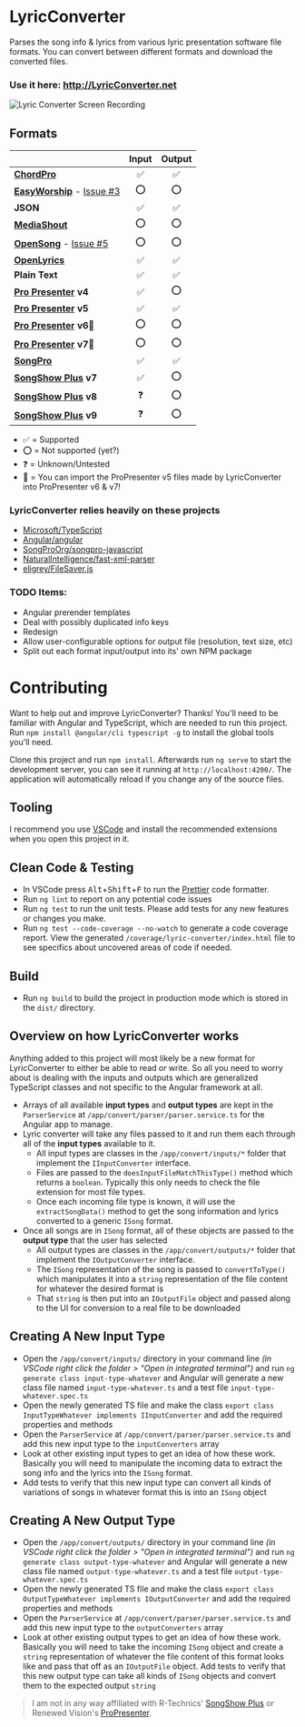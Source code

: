 
# LyricConverter
Parses the song info & lyrics from various lyric presentation software file formats. You can convert between different formats and download the converted files.

### Use it here: http://LyricConverter.net

![Lyric Converter Screen Recording](https://github.com/FiniteLooper/LyricConverter/blob/master/lyric-converter-demo.gif?raw=true)

## Formats
|                                                                    | Input  | Output |
|:-------------------------------------------------------------------|:------:|:------:|
| **[ChordPro](https://chordpro.org/)**                              |   ✅   |   ✅  |
| **[EasyWorship](https://easyworship.com/)** - [Issue #3][1]        |   ⭕   |   ⭕  |
| **JSON**                                                           |   ✅   |   ✅  |
| **[MediaShout](https://mediashout.com/)**                          |   ⭕   |   ⭕  |
| **[OpenSong](https://opensong.org/)** - [Issue #5][2]              |   ⭕   |   ⭕  |
| **[OpenLyrics](https://docs.openlyrics.org)**                      |   ✅   |   ✅  |
| **Plain Text**                                                     |   ✅   |   ✅  |
| **[Pro Presenter](https://renewedvision.com/propresenter/) v4**    |   ✅   |   ⭕  |
| **[Pro Presenter](https://renewedvision.com/propresenter/) v5**    |   ✅   |   ✅  |
| **[Pro Presenter](https://renewedvision.com/propresenter/) v6**💾 |   ⭕    |  ⭕  |
| **[Pro Presenter](https://renewedvision.com/propresenter/) v7**💾 |   ⭕    |  ⭕  |
| **[SongPro](https://songpro.org/)**                                |   ✅   |   ✅  |
| **[SongShow Plus](https://songshowplus.com/) v7**                  |   ✅   |   ⭕  |
| **[SongShow Plus](https://songshowplus.com/) v8**                  |   ❓   |   ⭕  |
| **[SongShow Plus](https://songshowplus.com/) v9**                  |   ❓   |   ⭕  |

* ✅ = Supported
* ⭕ = Not supported (yet?)
* ❓ = Unknown/Untested
* 💾 = You can import the ProPresenter v5 files made by LyricConverter into ProPresenter v6 & v7!

[1]: https://github.com/FiniteLooper/LyricConverter/issues/3
[2]: https://github.com/FiniteLooper/LyricConverter/issues/5


### LyricConverter relies heavily on these projects
* [Microsoft/TypeScript](https://github.com/microsoft/typescript)
* [Angular/angular](https://github.com/angular/angular)
* [SongProOrg/songpro-javascript](https://github.com/SongProOrg/songpro-javascript)
* [NaturalIntelligence/fast-xml-parser](https://github.com/NaturalIntelligence/fast-xml-parser/)
* [eligrey/FileSaver.js](https://github.com/eligrey/FileSaver.js)

### TODO Items:
* Angular prerender templates
* Deal with possibly duplicated info keys
* Redesign
* Allow user-configurable options for output file (resolution, text size, etc)
* Split out each format input/output into its' own NPM package


# Contributing
Want to help out and improve LyricConverter? Thanks!
You'll need to be familiar with Angular and TypeScript, which are needed to run this project.  Run `npm install @angular/cli typescript -g` to install the global tools you'll need.

Clone this project and run `npm install`. Afterwards run `ng serve` to start the development server, you can see it running at `http://localhost:4200/`. The application will automatically reload if you change any of the source files.

## Tooling
I recommend you use [VSCode](https://code.visualstudio.com/) and install the recommended extensions when you open this project in it.

## Clean Code & Testing
* In VSCode press <kbd>Alt</kbd>+<kbd>Shift</kbd>+<kbd>F</kbd> to run the [Prettier](https://marketplace.visualstudio.com/items?itemName=esbenp.prettier-vscode) code formatter.
* Run `ng lint` to report on any potential code issues
* Run `ng test` to run the unit tests. Please add tests for any new features or changes you make.
* Run `ng test --code-coverage --no-watch` to generate a code coverage report.  View the generated `/coverage/lyric-converter/index.html` file to see specifics about uncovered areas of code if needed.

## Build
* Run `ng build` to build the project in production mode which is stored in the `dist/` directory.


## Overview on how LyricConverter works
Anything added to this project will most likely be a new format for LyricConverter to either be able to read or write. So all you need to worry about is dealing with the inputs and outputs which are generalized TypeScript classes and not specific to the Angular framework at all.
* Arrays of all available **input types** and **output types** are kept in the `ParserService` at `/app/convert/parser/parser.service.ts` for the Angular app to manage.
* Lyric converter will take any files passed to it and run them each through all of the **input types** available to it.
  - All input types are classes in the `/app/convert/inputs/*` folder that implement the `IInputConverter` interface.
  - Files are passed to the `doesInputFileMatchThisType()` method which returns a `boolean`. Typically this only needs to check the file extension for most file types.
  - Once each incoming file type is known, it will use the `extractSongData()` method to get the song information and lyrics converted to a generic `ISong` format.
* Once all songs are in `ISong` format, all of these objects are passed to the **output type** that the user has selected
  - All output types are classes in the `/app/convert/outputs/*` folder that implement the `IOutputConverter` interface.
  - The `ISong` representation of the song is passed to `convertToType()` which manipulates it into a `string` representation of the file content for whatever the desired format is
  - That `string` is then put into an `IOutputFile` object and passed along to the UI for conversion to a real file to be downloaded

## Creating A New Input Type
* Open the `/app/convert/inputs/` directory in your command line _(in VSCode right click the folder > "Open in integrated terminal")_ and run `ng generate class input-type-whatever` and Angular will generate a new class file named `input-type-whatever.ts` and a test file `input-type-whatever.spec.ts`
* Open the newly generated TS file and make the class `export class InputTypeWhatever implements IInputConverter` and add the required properties and methods
* Open the `ParserService` at `/app/convert/parser/parser.service.ts` and add this new input type to the `inputConverters` array
* Look at other existing input types to get an idea of how these work. Basically you will need to manipulate the incoming data to extract the song info and the lyrics into the `ISong` format.
* Add tests to verify that this new input type can convert all kinds of variations of songs in whatever format this is into an `ISong` object

## Creating A New Output Type
* Open the `/app/convert/outputs/` directory in your command line _(in VSCode right click the folder > "Open in integrated terminal")_ and run `ng generate class output-type-whatever` and Angular will generate a new class file named `output-type-whatever.ts` and a test file `output-type-whatever.spec.ts`
* Open the newly generated TS file and make the class `export class OutputTypeWhatever implements IOutputConverter` and add the required properties and methods
* Open the `ParserService` at `/app/convert/parser/parser.service.ts` and add this new input type to the `outputConverters` array
* Look at other existing output types to get an idea of how these work. Basically you will need to take the incoming `ISong` object and create a `string` representation of whatever the file content of this format looks like and pass that off as an `IOutputFile` object.
   Add tests to verify that this new output type can take all kinds of `ISong` objects and convert them to the expected output `string`


> I am not in any way affiliated with R-Technics' [SongShow Plus](http://songshowplus.com/) or Renewed Vision's [ProPresenter](http://www.renewedvision.com/propresenter.php).
